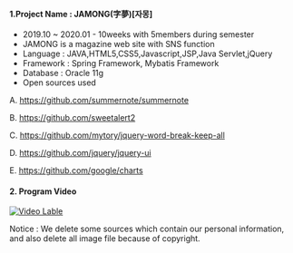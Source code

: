 <h4>1.Project Name : JAMONG(字夢)[자몽]</h4>


- 2019.10 ~ 2020.01 - 10weeks with 5members during semester
- JAMONG is a magazine web site with SNS function
- Language : JAVA,HTML5,CSS5,Javascript,JSP,Java Servlet,jQuery
- Framework : Spring Framework, Mybatis Framework
- Database : Oracle 11g
- Open sources used


A. https://github.com/summernote/summernote


B. https://github.com/sweetalert2


C. https://github.com/mytory/jquery-word-break-keep-all


D. https://github.com/jquery/jquery-ui


E. https://github.com/google/charts


<h4>2. Program Video</h4>


[![Video Lable](https://user-images.githubusercontent.com/52551356/72502867-b52e4f80-387d-11ea-9edc-b65e05829763.JPG)](https://youtu.be/CBrdWPsjDzE)


  
  Notice : We delete some sources which contain our personal information, and also delete all image file because of copyright.
